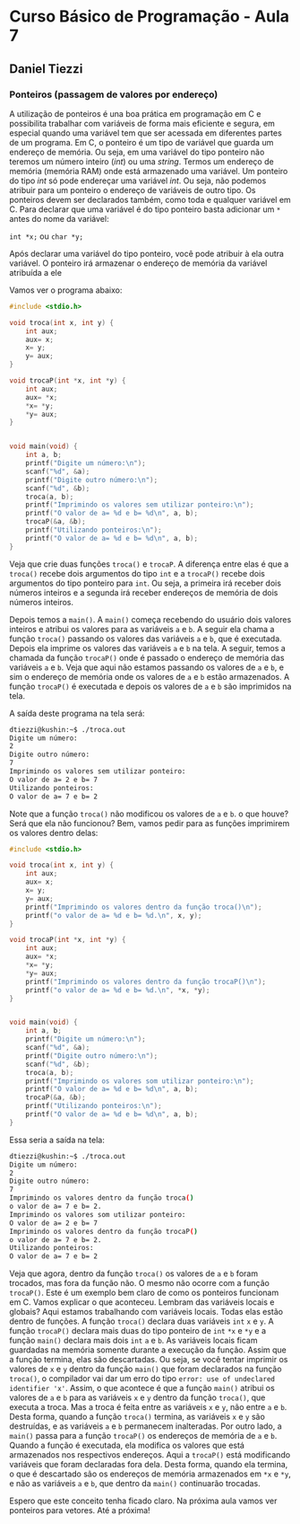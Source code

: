 # Curso Básico de Programação - Aula 7
## Daniel Tiezzi

### Ponteiros (passagem de valores por endereço)


A utilização de ponteiros é una boa prática em programação em C e possibilita trabalhar com variáveis de forma mais eficiente e segura, em especial quando uma variável tem que ser acessada em diferentes partes de um programa. Em C, o ponteiro é um tipo de variável que guarda um endereço de memória. Ou seja, em uma variável do tipo ponteiro não teremos um número inteiro (*int*) ou uma *string*. Termos um endereço de memória (memória RAM) onde está armazenado uma variável. Um ponteiro do tipo *int* só pode endereçar uma variável *int*. Ou seja, não podemos atribuir para um ponteiro o endereço de variáveis de outro tipo. 
Os ponteiros devem ser declarados também, como toda e qualquer variável em C. Para declarar que uma variável é do tipo ponteiro basta adicionar um `*` antes do nome da variável:

`int *x;` ou `char *y;`

Após declarar uma variável do tipo ponteiro, você pode atribuir à ela outra variável. O ponteiro irá armazenar o endereço de memória da variável atribuída a ele

Vamos ver o programa abaixo:

```c
#include <stdio.h>

void troca(int x, int y) {
	int aux;
	aux= x;
	x= y;
	y= aux;
}

void trocaP(int *x, int *y) {
	int aux;
	aux= *x;
	*x= *y;
	*y= aux;
}


void main(void) {
	int a, b;
	printf("Digite um número:\n");
	scanf("%d", &a);
	printf("Digite outro número:\n");
	scanf("%d", &b);
	troca(a, b);
	printf("Imprimindo os valores sem utilizar ponteiro:\n");
	printf("O valor de a= %d e b= %d\n", a, b);
	trocaP(&a, &b);
	printf("Utilizando ponteiros:\n");
	printf("O valor de a= %d e b= %d\n", a, b);
}
``` 

Veja que crie duas funções `troca()` e `trocaP`. A diferença entre elas é que a `troca()` recebe dois argumentos do tipo `int` e a `trocaP()` recebe dois argumentos do tipo ponteiro para `int`. Ou seja, a primeira irá receber dois números inteiros e a segunda irá receber endereços de memória de dois números inteiros.

Depois temos a `main()`. A `main()` começa recebendo do usuário dois valores inteiros e atribui os valores para as variáveis `a` e `b`. A seguir ela chama a função `troca()` passando os valores das variáveis `a` e `b`, que é executada. Depois ela imprime os valores das variáveis `a` e `b` na tela. 
A seguir, temos a chamada da função `trocaP()` onde é passado o endereço de memória das variáveis `a` e `b`. Veja que aqui não estamos passando os valores de `a` e `b`, e sim o endereço de memória onde os valores de `a` e `b` estão armazenados. A função `trocaP()` é executada e depois os valores de `a` e `b` são imprimidos na tela.

A saída deste programa na tela será:

```sh
dtiezzi@kushin:~$ ./troca.out 
Digite um número:
2
Digite outro número:
7
Imprimindo os valores sem utilizar ponteiro:
O valor de a= 2 e b= 7
Utilizando ponteiros:
O valor de a= 7 e b= 2
``` 

Note que a função `troca()` não modificou os valores de `a` e `b`. o que houve? Será que ela não funcionou? Bem, vamos pedir para as funções imprimirem os valores dentro delas:

```c
#include <stdio.h>

void troca(int x, int y) {
	int aux;
	aux= x;
	x= y;
	y= aux;
	printf("Imprimindo os valores dentro da função troca()\n");
	printf("o valor de a= %d e b= %d.\n", x, y);
}

void trocaP(int *x, int *y) {
	int aux;
	aux= *x;
	*x= *y;
	*y= aux;
	printf("Imprimindo os valores dentro da função trocaP()\n");
	printf("o valor de a= %d e b= %d.\n", *x, *y);
}


void main(void) {
	int a, b;
	printf("Digite um número:\n");
	scanf("%d", &a);
	printf("Digite outro número:\n");
	scanf("%d", &b);
	troca(a, b);
	printf("Imprimindo os valores som utilizar ponteiro:\n");
	printf("O valor de a= %d e b= %d\n", a, b);
	trocaP(&a, &b);
	printf("Utilizando ponteiros:\n");
	printf("O valor de a= %d e b= %d\n", a, b);
}
```
Essa seria a saída na tela:

```sh
dtiezzi@kushin:~$ ./troca.out
Digite um número:
2
Digite outro número:
7
Imprimindo os valores dentro da função troca()
o valor de a= 7 e b= 2.
Imprimindo os valores som utilizar ponteiro:
O valor de a= 2 e b= 7
Imprimindo os valores dentro da função trocaP()
o valor de a= 7 e b= 2.
Utilizando ponteiros:
O valor de a= 7 e b= 2
```

Veja que agora, dentro da função `troca()` os valores de `a` e `b` foram trocados, mas fora da função não. O mesmo não ocorre com a função `trocaP()`. Este é um exemplo bem claro de como os ponteiros funcionam em C. Vamos explicar o que aconteceu.
Lembram das variáveis locais e globais? Aqui estamos trabalhando com variáveis locais. Todas elas estão dentro de funções. A função `troca()` declara duas variáveis `int` `x` e `y`. A função `trocaP()` declara mais duas do tipo ponteiro de `int` `*x` e `*y` e a função `main()` declara mais dois `int` `a` e `b`. As variáveis locais ficam guardadas na memória somente durante a execução da função. Assim que a função termina, elas são descartadas. Ou seja, se você tentar imprimir os valores de `x` e `y` dentro da função `main()` que foram declarados na função `troca()`, o compilador vai dar um erro do tipo `error: use of undeclared identifier 'x'`. 
Assim, o que acontece é que a função `main()` atribui os valores de `a` e `b` para as variáveis `x` e `y` dentro da função `troca()`, que executa a troca. Mas a troca é feita entre as variáveis `x` e `y`, não entre `a` e `b`. Desta forma, quando a função `troca()` termina, as variáveis `x` e `y` são destruídas, e as variáveis `a` e `b` permanecem inalteradas.
Por outro lado, a `main()` passa para a função `trocaP()` os endereços de memória de `a` e `b`. Quando a função é executada, ela modifica os valores que está armazenados nos respectivos endereços. Aqui a `trocaP()` está modificando variáveis que foram declaradas fora dela. Desta forma, quando ela termina, o que é descartado são os endereços de memória armazenados em `*x` e `*y`, e não as variáveis `a` e `b`, que dentro da `main()` continuarão trocadas. 

Espero que este conceito tenha ficado claro. Na próxima aula vamos ver ponteiros para vetores.  Até a próxima! 



